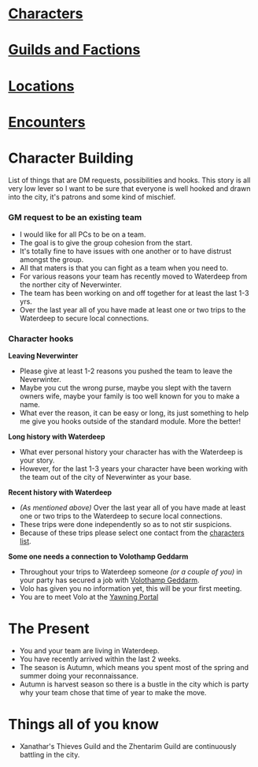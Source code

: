 # [Characters](Characters)
# [Guilds and Factions](Guilds-and-Factions.md)
# [Locations](Locations.md)
# [Encounters](Encounters.md)

# Character Building

List of things that are DM requests, possibilities and hooks. This story is all very low lever so I want to be sure that everyone is well hooked and drawn into the city, it's patrons and some kind of mischief.

### GM request to be an existing team

- I would like for all PCs to be on a team.
- The goal is to give the group cohesion from the start.
- It's totally fine to have issues with one another or to have distrust amongst the group.
- All that maters is that you can fight as a team when you need to.
- For various reasons your team has recently moved to Waterdeep from the norther city of Neverwinter.
- The team has been working on and off together for at least the last 1-3 yrs.
- Over the last year all of you have made at least one or two trips to the Waterdeep to secure local connections.

### Character hooks

**Leaving Neverwinter**

- Please give at least 1-2 reasons you pushed the team to leave the Neverwinter.
- Maybe you cut the wrong purse, maybe you slept with the tavern owners wife, maybe your family is too well known for you to make a name.
- What ever the reason, it can be easy or long, its just something to help me give you hooks outside of the standard module. More the better!

**Long history with Waterdeep**

- What ever personal history your character has with the Waterdeep is your story.
- However, for the last 1-3 years your character have been working with the team out of the city of Neverwinter as your base.

**Recent history with Waterdeep**

- *(As mentioned above)* Over the last year all of you have made at least one or two trips to the Waterdeep to secure local connections.
- These trips were done independently so as to not stir suspicions.
- Because of these trips please select one contact from the [characters list](Characters).

**Some one needs a connection to Volothamp Geddarm**

- Throughout your trips to Waterdeep someone *(or a couple of you)* in your party has secured a job with [Volothamp Geddarm](Characters/Volothamp-Geddarm.md).
- Volo has given you no information yet, this will be your first meeting.
- You are to meet Volo at the [Yawning Portal](Locations.md#yawning-portal)

# The Present

- You and your team are living in Waterdeep.
- You have recently arrived within the last 2 weeks.
- The season is Autumn, which means you spent most of the spring and summer doing your reconnaissance.
- Autumn is harvest season so there is a bustle in the city which is party why your team chose that time of year to make the move.

# Things all of you know

- Xanathar's Thieves Guild and the Zhentarim Guild are continuously battling in the city.
